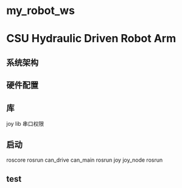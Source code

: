 # my_robot_ws

# CSU Hydraulic Driven Robot Arm

## 系统架构

## 硬件配置


## 库
joy
lib
串口权限

## 启动
roscore
rosrun can_drive can_main
rosrun joy joy_node
rosrun 

## test